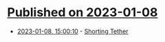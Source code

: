 # [Published on 2023-01-08](index.md)

* [2023-01-08, 15:00:10](https://news.ycombinator.com/item?id=34299618) - [Shorting Tether](https://fakemoneynews.substack.com/p/shorting-tether-for-fun-and-profit)
